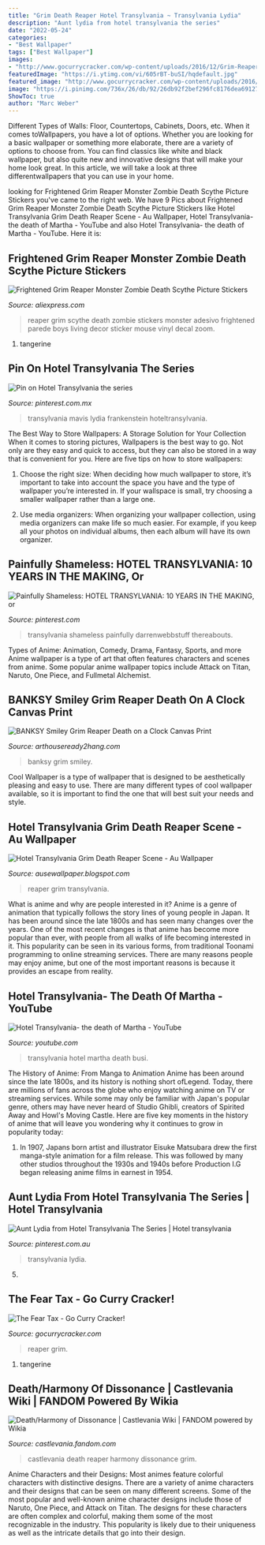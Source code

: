 ```yaml
---
title: "Grim Death Reaper Hotel Transylvania ~ Transylvania Lydia"
description: "Aunt lydia from hotel transylvania the series"
date: "2022-05-24"
categories:
- "Best Wallpaper"
tags: ["Best Wallpaper"]
images:
- "http://www.gocurrycracker.com/wp-content/uploads/2016/12/Grim-Reaper.jpg"
featuredImage: "https://i.ytimg.com/vi/605rBT-buSI/hqdefault.jpg"
featured_image: "http://www.gocurrycracker.com/wp-content/uploads/2016/12/Grim-Reaper.jpg"
image: "https://i.pinimg.com/736x/26/db/92/26db92f2bef296fc8176dea69127c699--hotel-transylvania-story-board.jpg"
ShowToc: true
author: "Marc Weber"
---
```



Different Types of Walls: Floor, Countertops, Cabinets, Doors, etc.
When it comes toWallpapers, you have a lot of options. Whether you are looking for a basic wallpaper or something more elaborate, there are a variety of options to choose from. You can find classics like white and black wallpaper, but also quite new and innovative designs that will make your home look great. In this article, we will take a look at three differentwallpapers that you can use in your home.

	

		
looking for Frightened Grim Reaper Monster Zombie Death Scythe Picture Stickers you've came to the right web. We have 9 Pics about Frightened Grim Reaper Monster Zombie Death Scythe Picture Stickers like Hotel Transylvania Grim Death Reaper Scene - Au Wallpaper, Hotel Transylvania- the death of Martha - YouTube and also Hotel Transylvania- the death of Martha - YouTube. Here it is:
		
    
## Frightened Grim Reaper Monster Zombie Death Scythe Picture Stickers

<img loading=lazy src="https://ae01.alicdn.com/kf/HTB1_tavMVXXXXbCXFXXq6xXFXXX2/Frightened-Grim-Reaper-Monster-Zombie-Death-Scythe-Picture-Stickers-Adesivo-De-Parede-Boys-Living-Room-Wall.jpg_640x640.jpg" onerror="this.onerror=null;this.src='https://tse1.mm.bing.net/th?id=OIP.GQW8AcOZzHXoupTs9T85qgHaHa&amp;pid=15.1';" alt="Frightened Grim Reaper Monster Zombie Death Scythe Picture Stickers">

_Source: aliexpress.com_

>reaper grim scythe death zombie stickers monster adesivo frightened parede boys living decor sticker mouse vinyl decal zoom. 

	

1. tangerine 

    
## Pin On Hotel Transylvania The Series

<img loading=lazy src="https://i.pinimg.com/736x/ac/7c/b1/ac7cb1e458d658d0864c27ab1abfaff4.jpg" onerror="this.onerror=null;this.src='https://tse1.mm.bing.net/th?id=OIP.SVPXJa8WL6BAHgAjdC-2yQHaLc&amp;pid=15.1';" alt="Pin on Hotel Transylvania the series">

_Source: pinterest.com.mx_

>transylvania mavis lydia frankenstein hoteltransylvania. 

	

The Best Way to Store Wallpapers: A Storage Solution for Your Collection
When it comes to storing pictures, Wallpapers is the best way to go. Not only are they easy and quick to access, but they can also be stored in a way that is convenient for you. Here are five tips on how to store wallpapers:
1) Choose the right size: When deciding how much wallpaper to store, it’s important to take into account the space you have and the type of wallpaper you’re interested in. If your wallspace is small, try choosing a smaller wallpaper rather than a large one.

2) Use media organizers: When organizing your wallpaper collection, using media organizers can make life so much easier. For example, if you keep all your photos on individual albums, then each album will have its own organizer.

    
## Painfully Shameless: HOTEL TRANSYLVANIA: 10 YEARS IN THE MAKING, Or

<img loading=lazy src="https://i.pinimg.com/736x/26/db/92/26db92f2bef296fc8176dea69127c699--hotel-transylvania-story-board.jpg" onerror="this.onerror=null;this.src='https://tse1.mm.bing.net/th?id=OIP.J7ypobPsjLA-3HCE3oHIowHaDr&amp;pid=15.1';" alt="Painfully Shameless: HOTEL TRANSYLVANIA: 10 YEARS IN THE MAKING, or">

_Source: pinterest.com_

>transylvania shameless painfully darrenwebbstuff thereabouts. 

	

Types of Anime: Animation, Comedy, Drama, Fantasy, Sports, and more
Anime wallpaper is a type of art that often features characters and scenes from anime. Some popular anime wallpaper topics include Attack on Titan, Naruto, One Piece, and Fullmetal Alchemist.

    
## BANKSY Smiley Grim Reaper Death On A Clock Canvas Print

<img loading=lazy src="https://cdn.shopify.com/s/files/1/0031/2079/1670/products/2019_CKS_16954_0208_000_banksy_grin_reaper__vectorized_tn1000x1500_40x60cm_1200x1200.jpg?v=1588101258" onerror="this.onerror=null;this.src='https://tse2.mm.bing.net/th?id=OIP.fvZUHS2GZ1zwLQE0ovxWcAHaHC&amp;pid=15.1';" alt="BANKSY Smiley Grim Reaper Death on a Clock Canvas Print">

_Source: arthouseready2hang.com_

>banksy grim smiley. 

	

Cool Wallpaper is a type of wallpaper that is designed to be aesthetically pleasing and easy to use. There are many different types of cool wallpaper available, so it is important to find the one that will best suit your needs and style.

    
## Hotel Transylvania Grim Death Reaper Scene - Au Wallpaper

<img loading=lazy src="https://ih1.redbubble.net/image.2032773694.0303/clkf,bamboo,black,600x600-bg,f8f8f8.jpg" onerror="this.onerror=null;this.src='https://tse3.mm.bing.net/th?id=OIP.CknjjKNU5mGDUmtFKum57wHaHa&amp;pid=15.1';" alt="Hotel Transylvania Grim Death Reaper Scene - Au Wallpaper">

_Source: ausewallpaper.blogspot.com_

>reaper grim transylvania. 

	

What is anime and why are people interested in it?
Anime is a genre of animation that typically follows the story lines of young people in Japan. It has been around since the late 1800s and has seen many changes over the years. One of the most recent changes is that anime has become more popular than ever, with people from all walks of life becoming interested in it. This popularity can be seen in its various forms, from traditional Toonami programming to online streaming services. There are many reasons people may enjoy anime, but one of the most important reasons is because it provides an escape from reality.

    
## Hotel Transylvania- The Death Of Martha - YouTube

<img loading=lazy src="https://i.ytimg.com/vi/605rBT-buSI/hqdefault.jpg" onerror="this.onerror=null;this.src='https://tse2.mm.bing.net/th?id=OIP.iRaFiut2jBLT0sjdzDwg4wHaFj&amp;pid=15.1';" alt="Hotel Transylvania- the death of Martha - YouTube">

_Source: youtube.com_

>transylvania hotel martha death busi. 

	

The History of Anime: From Manga to Animation
Anime has been around since the late 1800s, and its history is nothing short ofLegend. Today, there are millions of fans across the globe who enjoy watching anime on TV or streaming services. While some may only be familiar with Japan's popular genre, others may have never heard of Studio Ghibli, creators of Spirited Away and Howl's Moving Castle. Here are five key moments in the history of anime that will leave you wondering why it continues to grow in popularity today:
1) In 1907, Japans born artist and illustrator Eisuke Matsubara drew the first manga-style animation for a film release. This was followed by many other studios throughout the 1930s and 1940s before Production I.G began releasing anime films in earnest in 1954.

    
## Aunt Lydia From Hotel Transylvania The Series | Hotel Transylvania

<img loading=lazy src="https://i.pinimg.com/originals/1a/4c/d1/1a4cd15aec3347ec3494fce12a34f104.jpg" onerror="this.onerror=null;this.src='https://tse1.mm.bing.net/th?id=OIP.soNoxdfq0Fko_grxCjbU6wHaLd&amp;pid=15.1';" alt="Aunt Lydia from Hotel Transylvania The Series | Hotel transylvania">

_Source: pinterest.com.au_

>transylvania lydia. 

	

5.

    
## The Fear Tax - Go Curry Cracker!

<img loading=lazy src="http://www.gocurrycracker.com/wp-content/uploads/2016/12/Grim-Reaper.jpg" onerror="this.onerror=null;this.src='https://tse3.mm.bing.net/th?id=OIP.k7SknqX9NlBIEJSAGm2aVwHaE8&amp;pid=15.1';" alt="The Fear Tax - Go Curry Cracker!">

_Source: gocurrycracker.com_

>reaper grim. 

	

1. tangerine 

    
## Death/Harmony Of Dissonance | Castlevania Wiki | FANDOM Powered By Wikia

<img loading=lazy src="https://vignette.wikia.nocookie.net/castlevania/images/4/47/Death3.gif/revision/latest?cb=20170810045656" onerror="this.onerror=null;this.src='https://tse3.mm.bing.net/th?id=OIP.2BjEwJjG_OaO72uH4pkYTwHaHM&amp;pid=15.1';" alt="Death/Harmony of Dissonance | Castlevania Wiki | FANDOM powered by Wikia">

_Source: castlevania.fandom.com_

>castlevania death reaper harmony dissonance grim. 

	

Anime Characters and their Designs: Most animes feature colorful characters with distinctive designs.
There are a variety of anime characters and their designs that can be seen on many different screens. Some of the most popular and well-known anime character designs include those of Naruto, One Piece, and Attack on Titan. The designs for these characters are often complex and colorful, making them some of the most recognizable in the industry. This popularity is likely due to their uniqueness as well as the intricate details that go into their design.

